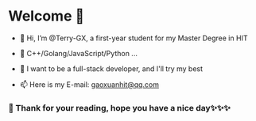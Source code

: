 # Welcome 🎊

- 👋 Hi, I’m @Terry-GX, a first-year student for my Master Degree in HIT

- 🌱 C++/Golang/JavaScript/Python ...

- 🔭 I want to be a full-stack developer, and I'll try my best
- 📫 Here is my E-mail: gaoxuanhit@qq.com

### 💞️ Thank for your reading, hope you have a nice day✨✨✨

<!---
Terry-GX/Terry-GX is a ✨ special ✨ repository because its `README.md` (this file) appears on your GitHub profile.
You can click the Preview link to take a look at your changes.
--->
